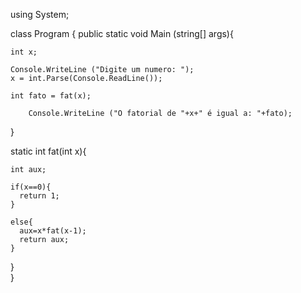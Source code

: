 using System;

class Program {
  public static void Main (string[] args){

    int x;
  
    Console.WriteLine ("Digite um numero: ");
    x = int.Parse(Console.ReadLine());

    int fato = fat(x);

        Console.WriteLine ("O fatorial de "+x+" é igual a: "+fato);


  }

  static int fat(int x){

    int aux;
    
    if(x==0){
      return 1;
    }
    
    else{
      aux=x*fat(x-1);
      return aux;
    }
  }  
}
